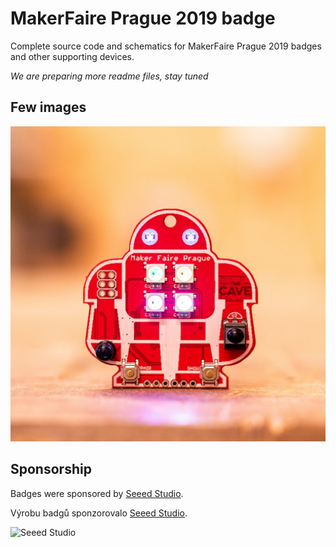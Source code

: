 # MakerFaire Prague 2019 badge

Complete source code and schematics for MakerFaire Prague 2019 badges and other supporting devices.

*We are preparing more readme files, stay tuned*

## Few images

![Badge](images/badge.jpg)

## Sponsorship

Badges were sponsored by [Seeed Studio](https://www.seeedstudio.com).

Výrobu badgů sponzorovalo [Seeed Studio](https://www.seeedstudio.com).

![Seeed Studio](https://statics3.seeedstudio.com/assets/img/common/logo_2018_horizontal.png)
